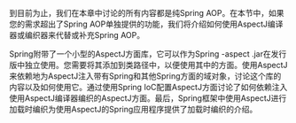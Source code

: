 到目前为止，我们在本章中讨论的所有内容都是纯Spring AOP。在本节中，如果您的需求超出了Spring AOP单独提供的功能，我们将介绍如何使用AspectJ编译器或编织器来代替或补充Spring AOP。

Spring附带了一个小型的AspectJ方面库，它可以作为Spring -aspect .jar在发行版中独立使用。您需要将其添加到类路径中，以便使用其中的方面。使用AspectJ来依赖地为AspectJ注入带有Spring和其他Spring方面的域对象，讨论这个库的内容以及如何使用它。通过使用Spring IoC配置AspectJ方面讨论了如何依赖注入使用AspectJ编译器编织的AspectJ方面。最后，Spring框架中使用AspectJ进行加载时编织为使用AspectJ的Spring应用程序提供了加载时编织的介绍。